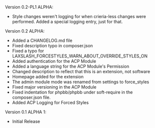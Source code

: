 Version 0.2-PL1 ALPHA:
- Style changes weren't logging for when crieria-less changes were performed. Added a special logging entry, just for that.

Version 0.2 ALPHA:
 - Added a CHANGELOG.md file
 - Fixed description typo in composer.json
 - Fixed a typo for LAXSLASH_FORCESTYLES_WARN_ABOUT_OVERRIDE_STYLES_ON
 - Added authentication for the ACP Module
 - Added a language string for the ACP Module's Permission
 - Changed description to reflect that this is an extension, not software
 - Homepage added for the extension
 - The admin module mode was renamed from settings to force_styles
 - Fixed major versioning in the ACP Module
 - Fixed indentation for phpbb/phpbb under soft-require in the composer.json file.
 - Added ACP Logging for Forced Styles

Version 0.1 ALPHA 1:
 - Initial Release